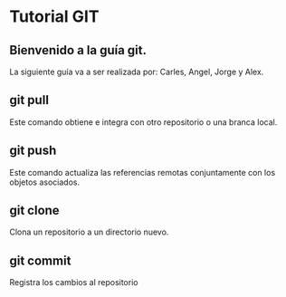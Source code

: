 # Tutorial GIT
## Bienvenido a la guía git.
La siguiente guía va a ser realizada por: Carles, Angel, Jorge y Alex.

## git pull
Este comando obtiene e integra con otro repositorio o una branca local.

## git push
Este comando actualiza las referencias remotas conjuntamente con los objetos asociados.

## git clone
Clona un repositorio a un directorio nuevo.


## git commit
Registra los cambios al repositorio